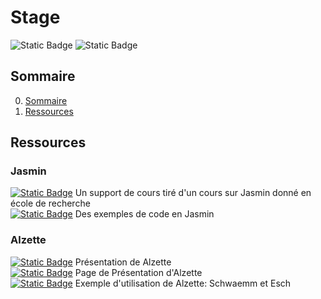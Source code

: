 # Stage

![Static Badge](https://img.shields.io/badge/Télécom-Stage-purple)
![Static Badge](https://img.shields.io/badge/Langage-Jasmin-green)

## Sommaire

0. [Sommaire](#Sommaire)
1. [Ressources](#Ressources)


## Ressources

### Jasmin

[![Static Badge](https://img.shields.io/badge/Document-Jasmin-green)](https://members.loria.fr/VLaporte/files/stv2023_jasmin_easycrypt.pdf) Un support de cours tiré d'un cours sur Jasmin donné en école de recherche   
[![Static Badge](https://img.shields.io/badge/Code-Jasmin-green)](https://members.loria.fr/VLaporte/files/stv2023_jasmin_easycrypt.pdf) Des exemples de code en Jasmin   

### Alzette

[![Static Badge](https://img.shields.io/badge/Document-Alzette-blue)](https://eprint.iacr.org/2019/1378.pdf) Présentation de Alzette   
[![Static Badge](https://img.shields.io/badge/Document-Alzette-blue)](https://sparkle-lwc.github.io/alzette) Page de Présentation d'Alzette   
[![Static Badge](https://img.shields.io/badge/Document-Alzette-blue)](https://csrc.nist.gov/CSRC/media/Projects/lightweight-cryptography/documents/finalist-round/updated-spec-doc/sparkle-spec-final.pdf) Exemple d'utilisation de Alzette: Schwaemm et Esch   
